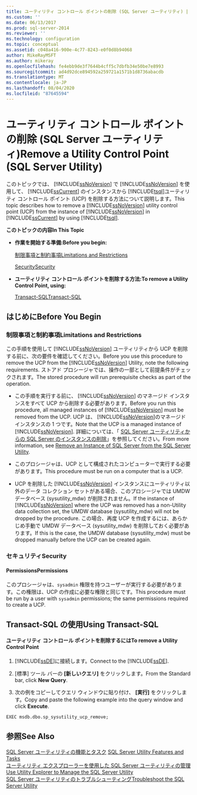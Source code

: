 ```yaml
---
title: ユーティリティ コントロール ポイントの削除 (SQL Server ユーティリティ) | Microsoft Docs
ms.custom: ''
ms.date: 06/13/2017
ms.prod: sql-server-2014
ms.reviewer: ''
ms.technology: configuration
ms.topic: conceptual
ms.assetid: c048a416-900e-4c77-8243-e0f0d8b94068
author: MikeRayMSFT
ms.author: mikeray
ms.openlocfilehash: fe4ebb9de3f7644b4cff5c7dbfb34e50be7e8993
ms.sourcegitcommit: ad4d92dce894592a259721a1571b1d8736abacdb
ms.translationtype: MT
ms.contentlocale: ja-JP
ms.lasthandoff: 08/04/2020
ms.locfileid: "87645594"
---
```

# <a name="remove-a-utility-control-point-sql-server-utility"></a><span data-ttu-id="7ec8d-102">ユーティリティ コントロール ポイントの削除 (SQL Server ユーティリティ)</span><span class="sxs-lookup"><span data-stu-id="7ec8d-102">Remove a Utility Control Point (SQL Server Utility)</span></span>
  <span data-ttu-id="7ec8d-103">このトピックでは、 [!INCLUDE[ssNoVersion](../../includes/ssnoversion-md.md)] で [!INCLUDE[ssNoVersion](../../includes/ssnoversion-md.md)] を使用して、 [!INCLUDE[ssCurrent](../../includes/sscurrent-md.md)] のインスタンスから [!INCLUDE[tsql](../../includes/tsql-md.md)]ユーティリティ コントロール ポイント (UCP) を削除する方法について説明します。</span><span class="sxs-lookup"><span data-stu-id="7ec8d-103">This topic describes how to remove a [!INCLUDE[ssNoVersion](../../includes/ssnoversion-md.md)] utility control point (UCP) from the instance of [!INCLUDE[ssNoVersion](../../includes/ssnoversion-md.md)] in [!INCLUDE[ssCurrent](../../includes/sscurrent-md.md)] by using [!INCLUDE[tsql](../../includes/tsql-md.md)].</span></span>  
  
 <span data-ttu-id="7ec8d-104">**このトピックの内容**</span><span class="sxs-lookup"><span data-stu-id="7ec8d-104">**In This Topic**</span></span>  
  
-   <span data-ttu-id="7ec8d-105">**作業を開始する準備:**</span><span class="sxs-lookup"><span data-stu-id="7ec8d-105">**Before you begin:**</span></span>  
  
     [<span data-ttu-id="7ec8d-106">制限事項と制約事項</span><span class="sxs-lookup"><span data-stu-id="7ec8d-106">Limitations and Restrictions</span></span>](#Restrictions)  
  
     [<span data-ttu-id="7ec8d-107">Security</span><span class="sxs-lookup"><span data-stu-id="7ec8d-107">Security</span></span>](#Security)  
  
-   <span data-ttu-id="7ec8d-108">**ユーティリティ コントロール ポイントを削除する方法:**</span><span class="sxs-lookup"><span data-stu-id="7ec8d-108">**To remove a Utility Control Point, using:**</span></span>  
  
     [<span data-ttu-id="7ec8d-109">Transact-SQL</span><span class="sxs-lookup"><span data-stu-id="7ec8d-109">Transact-SQL</span></span>](#TsqlProcedure)  
  
##  <a name="before-you-begin"></a><a name="BeforeYouBegin"></a> <span data-ttu-id="7ec8d-110">はじめに</span><span class="sxs-lookup"><span data-stu-id="7ec8d-110">Before You Begin</span></span>  
  
###  <a name="limitations-and-restrictions"></a><a name="Restrictions"></a> <span data-ttu-id="7ec8d-111">制限事項と制約事項</span><span class="sxs-lookup"><span data-stu-id="7ec8d-111">Limitations and Restrictions</span></span>  
 <span data-ttu-id="7ec8d-112">この手順を使用して [!INCLUDE[ssNoVersion](../../includes/ssnoversion-md.md)] ユーティリティから UCP を削除する前に、次の要件を確認してください。</span><span class="sxs-lookup"><span data-stu-id="7ec8d-112">Before you use this procedure to remove the UCP from the [!INCLUDE[ssNoVersion](../../includes/ssnoversion-md.md)] Utility, note the following requirements.</span></span> <span data-ttu-id="7ec8d-113">ストアド プロシージャでは、操作の一部として前提条件がチェックされます。</span><span class="sxs-lookup"><span data-stu-id="7ec8d-113">The stored procedure will run prerequisite checks as part of the operation.</span></span>  
  
-   <span data-ttu-id="7ec8d-114">この手順を実行する前に、 [!INCLUDE[ssNoVersion](../../includes/ssnoversion-md.md)] のマネージド インスタンスをすべて UCP から削除する必要があります。</span><span class="sxs-lookup"><span data-stu-id="7ec8d-114">Before you run this procedure, all managed instances of [!INCLUDE[ssNoVersion](../../includes/ssnoversion-md.md)] must be removed from the UCP.</span></span> <span data-ttu-id="7ec8d-115">UCP は、 [!INCLUDE[ssNoVersion](../../includes/ssnoversion-md.md)]のマネージド インスタンスの 1 つです。</span><span class="sxs-lookup"><span data-stu-id="7ec8d-115">Note that the UCP is a managed instance of [!INCLUDE[ssNoVersion](../../includes/ssnoversion-md.md)].</span></span> <span data-ttu-id="7ec8d-116">詳細については、「 [SQL Server ユーティリティからの SQL Server のインスタンスの削除](remove-an-instance-of-sql-server-from-the-sql-server-utility.md)」を参照してください。</span><span class="sxs-lookup"><span data-stu-id="7ec8d-116">From more information, see [Remove an Instance of SQL Server from the SQL Server Utility](remove-an-instance-of-sql-server-from-the-sql-server-utility.md).</span></span>  
  
-   <span data-ttu-id="7ec8d-117">このプロシージャは、UCP として構成されたコンピューターで実行する必要があります。</span><span class="sxs-lookup"><span data-stu-id="7ec8d-117">This procedure must be run on a computer that is a UCP.</span></span>  
  
-   <span data-ttu-id="7ec8d-118">UCP を削除した [!INCLUDE[ssNoVersion](../../includes/ssnoversion-md.md)] インスタンスにユーティリティ以外のデータ コレクション セットがある場合、このプロシージャでは UMDW データベース (sysutility_mdw) が削除されません。</span><span class="sxs-lookup"><span data-stu-id="7ec8d-118">If the instance of [!INCLUDE[ssNoVersion](../../includes/ssnoversion-md.md)] where the UCP was removed has a non-Utility data collection set, the UMDW database (sysutility_mdw) will not be dropped by the procedure.</span></span> <span data-ttu-id="7ec8d-119">この場合、再度 UCP を作成するには、あらかじめ手動で UMDW データベース (sysutility_mdw) を削除しておく必要があります。</span><span class="sxs-lookup"><span data-stu-id="7ec8d-119">If this is the case, the UMDW database (sysutility_mdw) must be dropped manually before the UCP can be created again.</span></span>  
  
###  <a name="security"></a><a name="Security"></a> <span data-ttu-id="7ec8d-120">セキュリティ</span><span class="sxs-lookup"><span data-stu-id="7ec8d-120">Security</span></span>  
  
####  <a name="permissions"></a><a name="Permissions"></a> <span data-ttu-id="7ec8d-121">Permissions</span><span class="sxs-lookup"><span data-stu-id="7ec8d-121">Permissions</span></span>  
 <span data-ttu-id="7ec8d-122">このプロシージャは、`sysadmin` 権限を持つユーザーが実行する必要があります。この権限は、UCP の作成に必要な権限と同じです。</span><span class="sxs-lookup"><span data-stu-id="7ec8d-122">This procedure must be run by a user with `sysadmin` permissions; the same permissions required to create a UCP.</span></span>  
  
##  <a name="using-transact-sql"></a><a name="TsqlProcedure"></a> <span data-ttu-id="7ec8d-123">Transact-SQL の使用</span><span class="sxs-lookup"><span data-stu-id="7ec8d-123">Using Transact-SQL</span></span>  
  
#### <a name="to-remove-a-utility-control-point"></a><span data-ttu-id="7ec8d-124">ユーティリティ コントロール ポイントを削除するには</span><span class="sxs-lookup"><span data-stu-id="7ec8d-124">To remove a Utility Control Point</span></span>  
  
1.  <span data-ttu-id="7ec8d-125">[!INCLUDE[ssDE](../../includes/ssde-md.md)]に接続します。</span><span class="sxs-lookup"><span data-stu-id="7ec8d-125">Connect to the [!INCLUDE[ssDE](../../includes/ssde-md.md)].</span></span>  
  
2.  <span data-ttu-id="7ec8d-126">[標準] ツール バーの **[新しいクエリ]** をクリックします。</span><span class="sxs-lookup"><span data-stu-id="7ec8d-126">From the Standard bar, click **New Query**.</span></span>  
  
3.  <span data-ttu-id="7ec8d-127">次の例をコピーしてクエリ ウィンドウに貼り付け、 **[実行]** をクリックします。</span><span class="sxs-lookup"><span data-stu-id="7ec8d-127">Copy and paste the following example into the query window and click **Execute**.</span></span>  
  
```  
EXEC msdb.dbo.sp_sysutility_ucp_remove;  
```  
  
## <a name="see-also"></a><span data-ttu-id="7ec8d-128">参照</span><span class="sxs-lookup"><span data-stu-id="7ec8d-128">See Also</span></span>  
 <span data-ttu-id="7ec8d-129">[SQL Server ユーティリティの機能とタスク](sql-server-utility-features-and-tasks.md) </span><span class="sxs-lookup"><span data-stu-id="7ec8d-129">[SQL Server Utility Features and Tasks](sql-server-utility-features-and-tasks.md) </span></span>  
 <span data-ttu-id="7ec8d-130">[ユーティリティ エクスプローラーを使用した SQL Server ユーティリティの管理](use-utility-explorer-to-manage-the-sql-server-utility.md) </span><span class="sxs-lookup"><span data-stu-id="7ec8d-130">[Use Utility Explorer to Manage the SQL Server Utility](use-utility-explorer-to-manage-the-sql-server-utility.md) </span></span>  
 [<span data-ttu-id="7ec8d-131">SQL Server ユーティリティのトラブルシューティング</span><span class="sxs-lookup"><span data-stu-id="7ec8d-131">Troubleshoot the SQL Server Utility</span></span>](../../database-engine/troubleshoot-the-sql-server-utility.md)  
  
  
